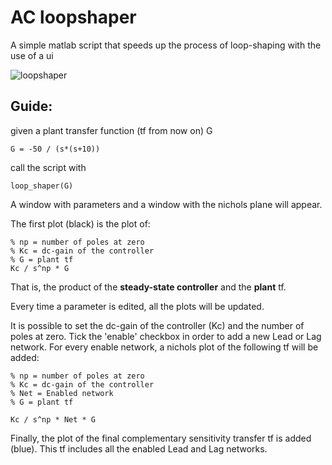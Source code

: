 # AC loopshaper

A simple matlab script that speeds up the process of loop-shaping with the use of a ui

![loopshaper](https://raw.github.com/clynamen/ac_loopshaper/master/media/preview.png)

## Guide:

given a plant transfer function (tf from now on) G

```
G = -50 / (s*(s+10)) 
```

call the script with

```
loop_shaper(G)
```

A window with parameters and a window with the nichols plane will appear.

The first plot (black) is the plot of:

```
% np = number of poles at zero
% Kc = dc-gain of the controller
% G = plant tf
Kc / s^np * G
```

That is, the product of the **steady-state controller** and the **plant** tf.


Every time a parameter is edited, all the plots will be updated.

It is possible to set the dc-gain of the controller (Kc) and the number of poles at zero.
Tick the 'enable' checkbox in order to add a new Lead or Lag network. For every enable 
network, a nichols plot of the following tf will be added:

```
% np = number of poles at zero
% Kc = dc-gain of the controller
% Net = Enabled network
% G = plant tf

Kc / s^np * Net * G
```

Finally, the plot of the final complementary sensitivity transfer tf is added (blue). This tf 
includes all the enabled Lead and Lag networks. 
